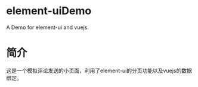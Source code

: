 # element-uiDemo
A Demo for element-ui and vuejs.

# 简介
这是一个模拟评论发送的小页面，利用了element-ui的分页功能以及vuejs的数据绑定。

